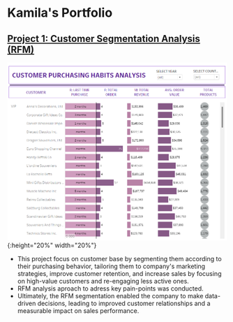 # Kamila's Portfolio

## [Project 1: Customer Segmentation Analysis (RFM)](https://github.com/slxkv/Customer-Segmentation-Analysis)

![image1!](Images/tableau1.png){:height="20%" width="20%"}

- This project focus on customer base by segmenting them according to their purchasing behavior, tailoring them to company's marketing strategies, improve customer retention, and increase sales by focusing on high-value customers and re-engaging less active ones.
- RFM analysis aproach to adress key pain-points was conducted.
- Ultimately, the RFM segmentation enabled the company to make data-driven decisions, leading to improved customer relationships and a measurable impact on sales performance.
